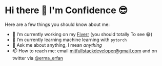 # Hi there 👋 I'm Confidence 😎

Here are a few things you should know about me:

- 🔭 I’m currently working on my [Fiverr](https://www.fiverr.com/erfanerma) (you should totally To see 😁)
- 🌱 I’m currently learning machine learning with `pytorch`
- 💬 Ask me about anything, I mean _anything_
- 📫 How to reach me: email [mitfullstackdeveloper@gmail.com](mailto:mitfullstackdeveloper@gmail.com) and on twitter via [@erma_erfan](https://twitter.com/erma_efan)

